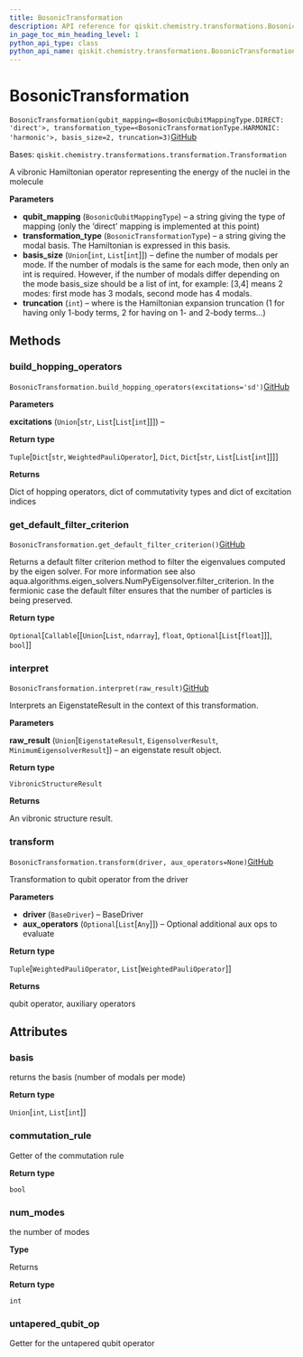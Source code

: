 ```yaml
---
title: BosonicTransformation
description: API reference for qiskit.chemistry.transformations.BosonicTransformation
in_page_toc_min_heading_level: 1
python_api_type: class
python_api_name: qiskit.chemistry.transformations.BosonicTransformation
---
```


# BosonicTransformation

<span id="qiskit.chemistry.transformations.BosonicTransformation" />

`BosonicTransformation(qubit_mapping=<BosonicQubitMappingType.DIRECT: 'direct'>, transformation_type=<BosonicTransformationType.HARMONIC: 'harmonic'>, basis_size=2, truncation=3)`[GitHub](https://github.com/qiskit/qiskit/tree/stable/0.18/qiskit/chemistry/transformations/bosonic_transformation.py "view source code")

Bases: `qiskit.chemistry.transformations.transformation.Transformation`

A vibronic Hamiltonian operator representing the energy of the nuclei in the molecule

**Parameters**

*   **qubit\_mapping** (`BosonicQubitMappingType`) – a string giving the type of mapping (only the ‘direct’ mapping is implemented at this point)
*   **transformation\_type** (`BosonicTransformationType`) – a string giving the modal basis. The Hamiltonian is expressed in this basis.
*   **basis\_size** (`Union`\[`int`, `List`\[`int`]]) – define the number of modals per mode. If the number of modals is the same for each mode, then only an int is required. However, if the number of modals differ depending on the mode basis\_size should be a list of int, for example: \[3,4] means 2 modes: first mode has 3 modals, second mode has 4 modals.
*   **truncation** (`int`) – where is the Hamiltonian expansion truncation (1 for having only 1-body terms, 2 for having on 1- and 2-body terms…)

## Methods

### build\_hopping\_operators

<span id="qiskit.chemistry.transformations.BosonicTransformation.build_hopping_operators" />

`BosonicTransformation.build_hopping_operators(excitations='sd')`[GitHub](https://github.com/qiskit/qiskit/tree/stable/0.18/qiskit/chemistry/transformations/bosonic_transformation.py "view source code")

**Parameters**

**excitations** (`Union`\[`str`, `List`\[`List`\[`int`]]]) –

**Return type**

`Tuple`\[`Dict`\[`str`, `WeightedPauliOperator`], `Dict`, `Dict`\[`str`, `List`\[`List`\[`int`]]]]

**Returns**

Dict of hopping operators, dict of commutativity types and dict of excitation indices

### get\_default\_filter\_criterion

<span id="qiskit.chemistry.transformations.BosonicTransformation.get_default_filter_criterion" />

`BosonicTransformation.get_default_filter_criterion()`[GitHub](https://github.com/qiskit/qiskit/tree/stable/0.18/qiskit/chemistry/transformations/bosonic_transformation.py "view source code")

Returns a default filter criterion method to filter the eigenvalues computed by the eigen solver. For more information see also aqua.algorithms.eigen\_solvers.NumPyEigensolver.filter\_criterion. In the fermionic case the default filter ensures that the number of particles is being preserved.

**Return type**

`Optional`\[`Callable`\[\[`Union`\[`List`, `ndarray`], `float`, `Optional`\[`List`\[`float`]]], `bool`]]

### interpret

<span id="qiskit.chemistry.transformations.BosonicTransformation.interpret" />

`BosonicTransformation.interpret(raw_result)`[GitHub](https://github.com/qiskit/qiskit/tree/stable/0.18/qiskit/chemistry/transformations/bosonic_transformation.py "view source code")

Interprets an EigenstateResult in the context of this transformation.

**Parameters**

**raw\_result** (`Union`\[`EigenstateResult`, `EigensolverResult`, `MinimumEigensolverResult`]) – an eigenstate result object.

**Return type**

`VibronicStructureResult`

**Returns**

An vibronic structure result.

### transform

<span id="qiskit.chemistry.transformations.BosonicTransformation.transform" />

`BosonicTransformation.transform(driver, aux_operators=None)`[GitHub](https://github.com/qiskit/qiskit/tree/stable/0.18/qiskit/chemistry/transformations/bosonic_transformation.py "view source code")

Transformation to qubit operator from the driver

**Parameters**

*   **driver** (`BaseDriver`) – BaseDriver
*   **aux\_operators** (`Optional`\[`List`\[`Any`]]) – Optional additional aux ops to evaluate

**Return type**

`Tuple`\[`WeightedPauliOperator`, `List`\[`WeightedPauliOperator`]]

**Returns**

qubit operator, auxiliary operators

## Attributes

<span id="qiskit.chemistry.transformations.BosonicTransformation.basis" />

### basis

returns the basis (number of modals per mode)

**Return type**

`Union`\[`int`, `List`\[`int`]]

<span id="qiskit.chemistry.transformations.BosonicTransformation.commutation_rule" />

### commutation\_rule

Getter of the commutation rule

**Return type**

`bool`

<span id="qiskit.chemistry.transformations.BosonicTransformation.num_modes" />

### num\_modes

the number of modes

**Type**

Returns

**Return type**

`int`

<span id="qiskit.chemistry.transformations.BosonicTransformation.untapered_qubit_op" />

### untapered\_qubit\_op

Getter for the untapered qubit operator

